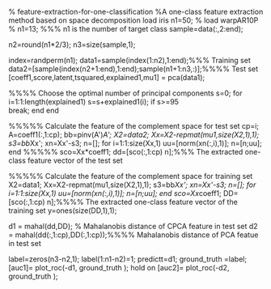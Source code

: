 % feature-extraction-for-one-classification
%A one-class feature extraction method based on space decomposition
load iris
n1=50;
% load warpAR10P
% n1=13; %%% n1 is the number of target class
sample=data(:,2:end);

n2=round(n1*2/3);
n3=size(sample,1);

index=randperm(n1);
data1=sample(index(1:n2),1:end);%%% Training set
data2=[sample(index(n2+1:end),1:end);sample(n1+1:n3,:)];%%%% Test set
[coeff1,score,latent,tsquared,explained1,mu1] = pca(data1); 

%%%% Choose the optimal number of principal components
s=0;
for i=1:1:length(explained1)
    s=s+explained1(i);
    if s>=95  
        break;
    end
end

%%%%% Calculate the feature of the complement space for test set
cp=i;
A=coeff1(:,1:cp);
bb=pinv(A')*A';
X2=data2;
Xx=X2-repmat(mu1,size(X2,1),1);
s3=bb*Xx';
xn=Xx'-s3;
n=[];
for i=1:1:size(Xx,1)
    uu=[norm(xn(:,i),1)];
    n=[n;uu];
end
%%%%%
sco=Xx*coeff1;
dd=[sco(:,1:cp) n];%%% The  extracted one-class feature vector of the test set

%%%%% Calculate the feature of the complement space for training set
X2=data1;
Xx=X2-repmat(mu1,size(X2,1),1);
s3=bb*Xx';
xn=Xx'-s3;
n=[];
for i=1:1:size(Xx,1)
    uu=[norm(xn(:,i),1)];
    n=[n;uu];
end
sco=Xx*coeff1;
DD=[sco(:,1:cp) n];%%%% The  extracted one-class feature vector of the training set
y=ones(size(DD,1),1);

d1 = mahal(dd,DD); % Mahalanobis distance of CPCA feature in test set
d2 = mahal(dd(:,1:cp),DD(:,1:cp));%%%% Mahalanobis distance of PCA featue in test set

label=zeros(n3-n2,1);
label(1:n1-n2)=1;
predictt=d1;
ground_truth =label;
[auc1]= plot_roc(-d1, ground_truth );
hold on
[auc2]= plot_roc(-d2, ground_truth );
